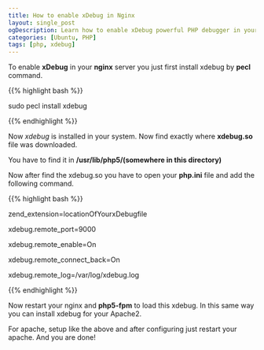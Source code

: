 ```yaml
---
title: How to enable xDebug in Nginx
layout: single_post
ogDescription: Learn how to enable xDebug powerful PHP debugger in your nginx powered server.
categories: [Ubuntu, PHP]
tags: [php, xdebug]
---
```


To enable **xDebug** in your **nginx** server you just first install xdebug by **pecl** command.

{{% highlight bash %}}

sudo pecl install xdebug

{{% endhighlight %}}

Now _xdebug_ is installed in your system. Now find exactly where **xdebug.so** file was downloaded.

You have to find it in **/usr/lib/php5/(somewhere in this directory)**

Now after find the xdebug.so you have to open your **php.ini** file and add the following command.

{{% highlight bash %}}

zend_extension=locationOfYourxDebugfile

xdebug.remote_port=9000

xdebug.remote_enable=On

xdebug.remote_connect_back=On

xdebug.remote_log=/var/log/xdebug.log

{{% endhighlight %}}

Now restart your nginx and **php5-fpm** to load this xdebug. In this same way you can install xdebug for your Apache2.

For apache, setup like the above and after configuring just restart your apache. And you are done!